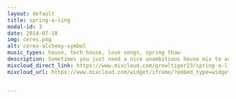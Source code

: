 ```yaml
---
layout: default
title: spring-a-ling
modal-id: 3
date: 2014-07-18
img: ceres.png
alt: ceres-alchemy-symbol
music_types: house, tech house, love songs, spring thaw
description: Sometimes you just need a nice unambitious house mix to accompany some dancing around the house. Finally, the spring thaw. Shout out to old school Macalester raves in the late 90s.
mixcloud_direct_link: https://www.mixcloud.com/growltiger23/spring-a-ling/
mixcloud_url: https://www.mixcloud.com/widget/iframe/?embed_type=widget_standard&amp;embed_uuid=efb69db5-34d5-440d-9099-1a7b2aaf9513&amp;feed=https%3A%2F%2Fwww.mixcloud.com%2Fgrowltiger23%2Fspring-a-ling%2F&amp;hide_cover=1&amp;hide_tracklist=1&amp;replace=0


---
```

